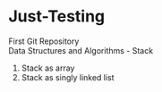# Just-Testing
First Git Repository
<br>
Data Structures and Algorithms - Stack 
1) Stack as array
2) Stack as singly linked list
